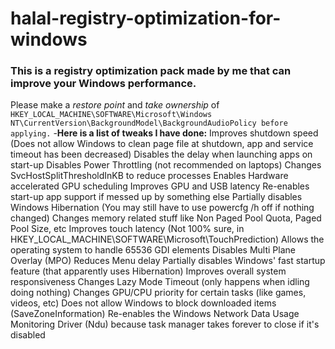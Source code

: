 # halal-registry-optimization-for-windows
### This is a registry optimization pack made by me that can improve your Windows performance.
Please make a *restore point* and *take ownership* of `HKEY_LOCAL_MACHINE\SOFTWARE\Microsoft\Windows NT\CurrentVersion\BackgroundModel\BackgroundAudioPolicy before applying.`
-**Here is a list of tweaks I have done:**
Improves shutdown speed (Does not allow Windows to clean page file at shutdown, app and service timeout has been decreased)
Disables the delay when launching apps on start-up
Disables Power Throttling (not recommended on laptops)
Changes SvcHostSplitThresholdInKB to reduce processes
Enables Hardware accelerated GPU scheduling
Improves GPU and USB latency
Re-enables start-up app support if messed up by something else
Partially disables Windows Hibernation (You may still have to use powercfg /h off if nothing changed)
Changes memory related stuff like Non Paged Pool Quota, Paged Pool Size, etc
Improves touch latency (Not 100% sure, in HKEY_LOCAL_MACHINE\SOFTWARE\Microsoft\TouchPrediction)
Allows the operating system to handle 65536 GDI elements
Disables Multi Plane Overlay (MPO)
Reduces Menu delay
Partially disables Windows' fast startup feature (that apparently uses Hibernation)
Improves overall system responsiveness
Changes Lazy Mode Timeout (only happens when idling doing nothing)
Changes GPU/CPU priority for certain tasks (like games, videos, etc)
Does not allow Windows to block downloaded items (SaveZoneInformation)
Re-enables the Windows Network Data Usage Monitoring Driver (Ndu) because task manager takes forever to close if it's disabled
